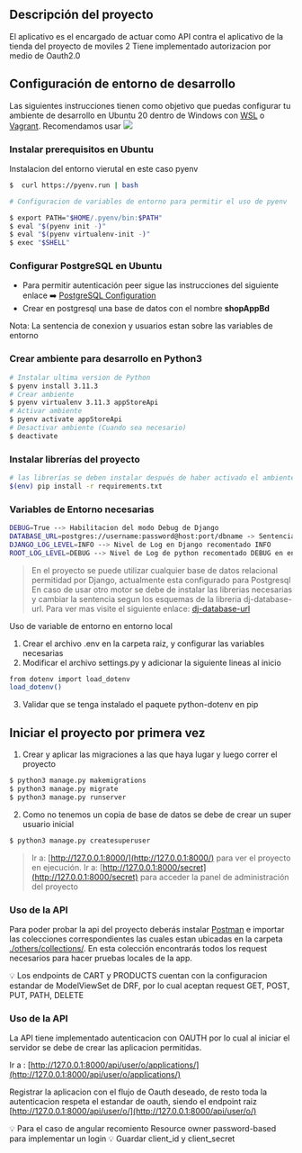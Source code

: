 ## Descripción del proyecto
El aplicativo es el encargado de actuar como API contra el aplicativo de la tienda del proyecto de moviles 2
Tiene implementado autorizacion por medio de Oauth2.0
## Configuración de entorno de desarrollo

Las siguientes instrucciones tienen como objetivo que puedas configurar tu ambiente de desarrollo en Ubuntu 20 dentro de Windows con [WSL](https://docs.microsoft.com/en-us/windows/wsl/install) o [Vagrant](https://www.vagrantup.com/downloads).  Recomendamos usar [<img src="http://img.shields.io/badge/-VS%20Code-007ACC?style=flat&logo=visual%20studio%20code&logoColor=white">](https://code.visualstudio.com/)

### Instalar prerequisitos en Ubuntu

Instalacion del entorno vierutal en este caso pyenv
```sh
$  curl https://pyenv.run | bash

# Configuracion de variables de entorno para permitir el uso de pyenv

$ export PATH="$HOME/.pyenv/bin:$PATH"
$ eval "$(pyenv init -)"
$ eval "$(pyenv virtualenv-init -)"
$ exec "$SHELL"
```


### Configurar PostgreSQL en Ubuntu
- Para permitir autenticación peer sigue las instrucciones del siguiente enlace :arrow_right: [PostgreSQL Configuration](https://stackoverflow.com/questions/18664074/)
- Crear en postgresql una base de datos con el nombre **shopAppBd**

Nota: La sentencia de conexion y usuarios estan sobre las variables de entorno

### Crear ambiente para desarrollo en Python3

```sh
# Instalar ultima version de Python
$ pyenv install 3.11.3
# Crear ambiente
$ pyenv virtualenv 3.11.3 appStoreApi
# Activar ambiente
$ pyenv activate appStoreApi
# Desactivar ambiente (Cuando sea necesario)
$ deactivate
```
### Instalar librerías del proyecto
```sh
# las librerías se deben instalar después de haber activado el ambiente
$(env) pip install -r requirements.txt
```


### Variables de Entorno necesarias

```sh
DEBUG=True --> Habilitacion del modo Debug de Django
DATABASE_URL=postgres://username:password@host:port/dbname -> Sentencia de conexion de la Base de Datos
DJANGO_LOG_LEVEL=INFO --> Nivel de Log en Django recomentado INFO
ROOT_LOG_LEVEL=DEBUG --> Nivel de Log de python recomentado DEBUG en entorno local para visualizar
```

> En el proyecto se puede utilizar cualquier base de datos relacional permitidad por Django, actualmente esta configurado para Postgresql 
> En caso de usar otro motor se debe de instalar las librerias necesarias y cambiar la sentencia segun los esquemas de la libreria dj-database-url. 
> Para ver mas visite el siguiente enlace:  [dj-database-url](https://pypi.org/project/dj-database-url/)

Uso de variable de entorno en entorno local

1. Crear el archivo .env en la carpeta raiz, y configurar las variables necesarias
2. Modificar el archivo settings.py y adicionar la siguiente lineas al inicio
```sh
from dotenv import load_dotenv
load_dotenv()
```
3. Validar que se tenga instalado el paquete python-dotenv en pip

## Iniciar el proyecto por primera vez
1. Crear y aplicar las migraciones a las que haya lugar y luego correr el proyecto
```sh
$ python3 manage.py makemigrations
$ python3 manage.py migrate
$ python3 manage.py runserver
```

2. Como no tenemos un copia de base de datos se debe de crear un super usuario inicial
```sh
$ python3 manage.py createsuperuser
```

> Ir a: [http://127.0.0.1:8000/](http://127.0.0.1:8000/) para ver el proyecto en ejecución.
> Ir a: [http://127.0.0.1:8000/secret](http://127.0.0.1:8000/secret) para acceder la panel de administración del proyecto

### Uso de la API
Para poder probar la api del proyecto deberás instalar [Postman](https://www.postman.com/downloads/) e importar las colecciones correspondientes las cuales estan ubicadas en la carpeta [./others/collections/](./others/collections/). 
En esta colección encontrarás todos los request necesarios para hacer pruebas locales de la app.

:bulb: Los endpoints de CART y PRODUCTS cuentan con la configuracion estandar de ModelViewSet de DRF, por lo cual aceptan request GET, POST, PUT, PATH, DELETE

### Uso de la API
La API tiene implementado autenticacion con OAUTH por lo cual al iniciar el servidor se debe de crear las aplicacion permitidas.

Ir a : [http://127.0.0.1:8000/api/user/o/applications/](http://127.0.0.1:8000/api/user/o/applications/)

Registrar la aplicacion con el flujo de Oauth deseado, de resto toda la autenticacion respeta el estandar de oauth, siendo el endpoint raiz [http://127.0.0.1:8000/api/user/o/](http://127.0.0.1:8000/api/user/o/)

:bulb: Para el caso de angular recomiento Resource owner password-based para implementar un login
:bulb: Guardar client_id y client_secret
